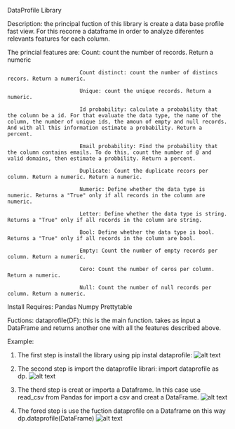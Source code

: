 DataProfile Library
 
Description: the principal fuction of this library is create a data base profile fast view. For this recorre a dataframe in order to analyze diferentes relevants features for each column. 

The princial features are:
                           Count: count the number of records. Return a numeric

                           Count distinct: count the number of distincs recors. Return a numeric.

                           Unique: count the unique records. Return a numeric.

                           Id probability: calculate a probability that the column be a id. For that evaluate the data type, the name of the column, the number of unique ids, the amoun of empty and null records. And with all this information estimate a probability. Return a percent.

                           Email probability: Find the probability that the column contains emails. To do this, count the number of @ and valid domains, then estimate a probbility. Return a percent.

                           Duplicate: Count the duplicate recors per column. Return a numeric. Return a numeric.

                           Numeric: Define whether the data type is numeric. Returns a "True" only if all records in the column are numeric.

                           Letter: Define whether the data type is string. Returns a "True" only if all records in the column are string.

                           Bool: Define whether the data type is bool. Returns a "True" only if all records in the column are bool.

                           Empty: Count the number of empty records per column. Return a numeric.

                           Cero: Count the number of ceros per column. Return a numeric.

                           Null: Count the number of null records per column. Return a numeric.

Install Requires:
               Pandas
               Numpy
               Prettytable
        
Fuctions:
         dataprofile(DF): this is the main function. takes as input a DataFrame and returns another one with all the features described above.


Example:

1) The first step is install the library using pip instal dataprofile:
![alt text](image-2.png)

2) The second step is import the dataprofile librari: import dataprofile as dp.
![alt text](image-3.png)

3) The therd step is creat or importa a Dataframe. In this case use read_csv from Pandas for import a csv and creat a DataFrame.
![alt text](image-1.png)

4) The fored step is use the fuction dataprofile on a Dataframe on this way dp.dataprofile(DataFrame)
![alt text](image.png)
